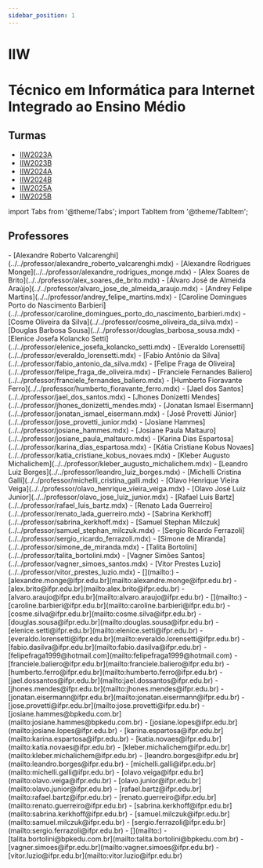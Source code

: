 ```yaml
---
sidebar_position: 1
---
```


# IIW

# Técnico em Informática para Internet Integrado ao Ensino Médio

## Turmas

- [IIW2023A](iiw2023a)
- [IIW2023B](iiw2023b)
- [IIW2024A](iiw2024a)
- [IIW2024B](iiw2024b)
- [IIW2025A](iiw2025a)
- [IIW2025B](iiw2025b)

import Tabs from '@theme/Tabs';
import TabItem from '@theme/TabItem';

## Professores

<Tabs>
  <TabItem value="nome" label="Nome" default>
    - [Alexandre Roberto Valcarenghi](../../professor/alexandre_roberto_valcarenghi.mdx)
    - [Alexandre Rodrigues Monge](../../professor/alexandre_rodrigues_monge.mdx)
    - [Alex Soares de Brito](../../professor/alex_soares_de_brito.mdx)
    - [Álvaro José de Almeida Araújo](../../professor/alvaro_jose_de_almeida_araujo.mdx)
    - [Andrey Felipe Martins](../../professor/andrey_felipe_martins.mdx)
    - [Caroline Domingues Porto do Nascimento Barbieri](../../professor/caroline_domingues_porto_do_nascimento_barbieri.mdx)
    - [Cosme Oliveira da Silva](../../professor/cosme_oliveira_da_silva.mdx)
    - [Douglas Barbosa Sousa](../../professor/douglas_barbosa_sousa.mdx)
    - [Elenice Josefa Kolancko Setti](../../professor/elenice_josefa_kolancko_setti.mdx)
    - [Everaldo Lorensetti](../../professor/everaldo_lorensetti.mdx)
    - [Fabio Antônio da Silva](../../professor/fabio_antonio_da_silva.mdx)
    - [Felipe Fraga de Oliveira](../../professor/felipe_fraga_de_oliveira.mdx)
    - [Franciele Fernandes Baliero](../../professor/franciele_fernandes_baliero.mdx)
    - [Humberto Fioravante Ferro](../../professor/humberto_fioravante_ferro.mdx)
    - [Jael dos Santos](../../professor/jael_dos_santos.mdx)
    - [Jhones Donizetti Mendes](../../professor/jhones_donizetti_mendes.mdx)
    - [Jonatan Ismael Eisermann](../../professor/jonatan_ismael_eisermann.mdx)
    - [José Provetti Júnior](../../professor/jose_provetti_junior.mdx)
    - [Josiane Hammes](../../professor/josiane_hammes.mdx)
    - [Josiane Paula Maltauro](../../professor/josiane_paula_maltauro.mdx)
    - [Karina Dias Espartosa](../../professor/karina_dias_espartosa.mdx)
    - [Kátia Cristiane Kobus Novaes](../../professor/katia_cristiane_kobus_novaes.mdx)
    - [Kleber Augusto Michalichem](../../professor/kleber_augusto_michalichem.mdx)
    - [Leandro Luiz Borges](../../professor/leandro_luiz_borges.mdx)
    - [Michelli Cristina Galli](../../professor/michelli_cristina_galli.mdx)
    - [Olavo Henrique Vieira Veiga](../../professor/olavo_henrique_vieira_veiga.mdx)
    - [Olavo José Luiz Junior](../../professor/olavo_jose_luiz_junior.mdx)
    - [Rafael Luis Bartz](../../professor/rafael_luis_bartz.mdx)
    - [Renato Lada Guerreiro](../../professor/renato_lada_guerreiro.mdx)
    - [Sabrina Kerkhoff](../../professor/sabrina_kerkhoff.mdx)
    - [Samuel Stephan Milczuk](../../professor/samuel_stephan_milczuk.mdx)
    - [Sergio Ricardo Ferrazoli](../../professor/sergio_ricardo_ferrazoli.mdx)
    - [Simone de Miranda](../../professor/simone_de_miranda.mdx)
    - [Talita Bortolini](../../professor/talita_bortolini.mdx)
    - [Vagner Simões Santos](../../professor/vagner_simoes_santos.mdx)
    - [Vitor Prestes Luzio](../../professor/vitor_prestes_luzio.mdx)
  </TabItem>
  <TabItem value="email" label="E-mail" default>
    - [](mailto:)
    - [alexandre.monge@ifpr.edu.br](mailto:alexandre.monge@ifpr.edu.br)
    - [alex.brito@ifpr.edu.br](mailto:alex.brito@ifpr.edu.br)
    - [alvaro.araujo@ifpr.edu.br](mailto:alvaro.araujo@ifpr.edu.br)
    - [](mailto:)
    - [caroline.barbieri@ifpr.edu.br](mailto:caroline.barbieri@ifpr.edu.br)
    - [cosme.silva@ifpr.edu.br](mailto:cosme.silva@ifpr.edu.br)
    - [douglas.sousa@ifpr.edu.br](mailto:douglas.sousa@ifpr.edu.br)
    - [elenice.setti@ifpr.edu.br](mailto:elenice.setti@ifpr.edu.br)
    - [everaldo.lorensetti@ifpr.edu.br](mailto:everaldo.lorensetti@ifpr.edu.br)
    - [fabio.dasilva@ifpr.edu.br](mailto:fabio.dasilva@ifpr.edu.br)
    - [felipefraga1999@hotmail.com](mailto:felipefraga1999@hotmail.com)
    - [franciele.baliero@ifpr.edu.br](mailto:franciele.baliero@ifpr.edu.br)
    - [humberto.ferro@ifpr.edu.br](mailto:humberto.ferro@ifpr.edu.br)
    - [jael.dossantos@ifpr.edu.br](mailto:jael.dossantos@ifpr.edu.br)
    - [jhones.mendes@ifpr.edu.br](mailto:jhones.mendes@ifpr.edu.br)
    - [jonatan.eisermann@ifpr.edu.br](mailto:jonatan.eisermann@ifpr.edu.br)
    - [jose.provetti@ifpr.edu.br](mailto:jose.provetti@ifpr.edu.br)
    - [josiane.hammes@bpkedu.com.br](mailto:josiane.hammes@bpkedu.com.br)
    - [josiane.lopes@ifpr.edu.br](mailto:josiane.lopes@ifpr.edu.br)
    - [karina.espartosa@ifpr.edu.br](mailto:karina.espartosa@ifpr.edu.br)
    - [katia.novaes@ifpr.edu.br](mailto:katia.novaes@ifpr.edu.br)
    - [kleber.michalichem@ifpr.edu.br](mailto:kleber.michalichem@ifpr.edu.br)
    - [leandro.borges@ifpr.edu.br](mailto:leandro.borges@ifpr.edu.br)
    - [michelli.galli@ifpr.edu.br](mailto:michelli.galli@ifpr.edu.br)
    - [olavo.veiga@ifpr.edu.br](mailto:olavo.veiga@ifpr.edu.br)
    - [olavo.junior@ifpr.edu.br](mailto:olavo.junior@ifpr.edu.br)
    - [rafael.bartz@ifpr.edu.br](mailto:rafael.bartz@ifpr.edu.br)
    - [renato.guerreiro@ifpr.edu.br](mailto:renato.guerreiro@ifpr.edu.br)
    - [sabrina.kerkhoff@ifpr.edu.br](mailto:sabrina.kerkhoff@ifpr.edu.br)
    - [samuel.milczuk@ifpr.edu.br](mailto:samuel.milczuk@ifpr.edu.br)
    - [sergio.ferrazoli@ifpr.edu.br](mailto:sergio.ferrazoli@ifpr.edu.br)
    - [](mailto:)
    - [talita.bortolini@bpkedu.com.br](mailto:talita.bortolini@bpkedu.com.br)
    - [vagner.simoes@ifpr.edu.br](mailto:vagner.simoes@ifpr.edu.br)
    - [vitor.luzio@ifpr.edu.br](mailto:vitor.luzio@ifpr.edu.br)
  </TabItem>
</Tabs>